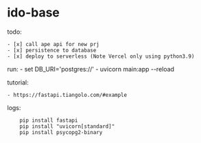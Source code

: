 # ido-base

todo:

    - [x] call ape api for new prj
    - [x] persistence to database
    - [x] deploy to serverless (Note Vercel only using python3.9)


run:
    - set DB_URI='postgres://'
    - uvicorn main:app --reload


tutorial:

    - https://fastapi.tiangolo.com/#example


logs:

```
    pip install fastapi
    pip install "uvicorn[standard]"
    pip install psycopg2-binary
```